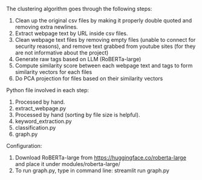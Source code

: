 The clustering algorithm goes through the following steps:

1. Clean up the original csv files by making it properly double quoted and removing extra newlines.
2. Extract webpage text by URL inside csv files.
3. Clean webpage text files by removing empty files (unable to connect for security reasons), and remove text grabbed from youtube sites (for they are not informative about the project)
4. Generate raw tags based on LLM (RoBERTa-large)
5. Compute similarity score between each webpage text and tags to form similarity vectors for each files
6. Do PCA projection for files based on their similarity vectors

Python file involved in each step:

1. Processed by hand.
2. extract_webpage.py
3. Processed by hand (sorting by file size is helpful).
4. keyword_extraction.py
5. classification.py
6. graph.py

Configuration:

1. Download RoBERTa-large from https://huggingface.co/roberta-large and place it under modules/roberta-large/
2. To run graph.py, type in command line: streamlit run graph.py